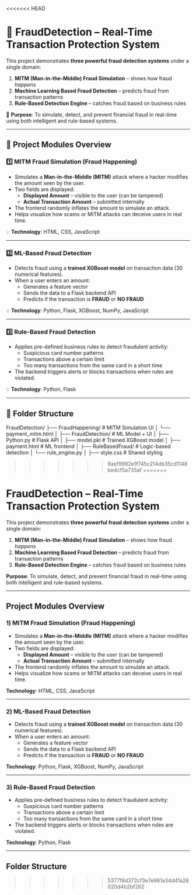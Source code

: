 <<<<<<< HEAD
# 🔐 FraudDetection – Real-Time Transaction Protection System

This project demonstrates **three powerful fraud detection systems** under a single domain:

1. **MITM (Man-in-the-Middle) Fraud Simulation** – shows how fraud *happens*
2. **Machine Learning Based Fraud Detection** – predicts fraud from transaction patterns
3. **Rule-Based Detection Engine** – catches fraud based on business rules

🎯 **Purpose**: To simulate, detect, and prevent financial fraud in real-time using both intelligent and rule-based systems.

---

## 📌 Project Modules Overview

### 1️⃣ MITM Fraud Simulation (Fraud Happening)
- Simulates a **Man-in-the-Middle (MITM)** attack where a hacker modifies the amount seen by the user.
- Two fields are displayed:
  - **Displayed Amount** – visible to the user (can be tampered)
  - **Actual Transaction Amount** – submitted internally
- The frontend randomly inflates the amount to simulate an attack.
- Helps visualize how scams or MITM attacks can deceive users in real time.

💡 **Technology**: HTML, CSS, JavaScript

---

### 2️⃣ ML-Based Fraud Detection
- Detects fraud using a **trained XGBoost model** on transaction data (30 numerical features).
- When a user enters an amount:
  - Generates a feature vector
  - Sends the data to a Flask backend API
  - Predicts if the transaction is **FRAUD** or **NO FRAUD**

💡 **Technology**: Python, Flask, XGBoost, NumPy, JavaScript

---

### 3️⃣ Rule-Based Fraud Detection
- Applies pre-defined business rules to detect fraudulent activity:
  - Suspicious card number patterns
  - Transactions above a certain limit
  - Too many transactions from the same card in a short time
- The backend triggers alerts or blocks transactions when rules are violated.

💡 **Technology**: Python, Flask

---

## 📂 Folder Structure
FraudDetection/
├── FraudHappening/ # MITM Simulation UI
│ └── payment_mitm.html
│
├── FraudDetection/ # ML Model + UI
│ ├── Python.py # Flask API
│ ├── model.pkl # Trained XGBoost model
│ ├── payment.html # ML frontend
│
├── RuleBasedFraud/ # Logic-based detection
│ └── rule_engine.py
│
├── style.css # Shared styling
>>>>>>> 8aef9992e1f745c214db35cd1148be4cf5a735af
=======
# FraudDetection – Real-Time Transaction Protection System

This project demonstrates **three powerful fraud detection systems** under a single domain:

1. **MITM (Man-in-the-Middle) Fraud Simulation** – shows how fraud *happens*
2. **Machine Learning Based Fraud Detection** – predicts fraud from transaction patterns
3. **Rule-Based Detection Engine** – catches fraud based on business rules

**Purpose**: To simulate, detect, and prevent financial fraud in real-time using both intelligent and rule-based systems.

---

## Project Modules Overview

### 1️) MITM Fraud Simulation (Fraud Happening)
- Simulates a **Man-in-the-Middle (MITM)** attack where a hacker modifies the amount seen by the user.
- Two fields are displayed:
  - **Displayed Amount** – visible to the user (can be tampered)
  - **Actual Transaction Amount** – submitted internally
- The frontend randomly inflates the amount to simulate an attack.
- Helps visualize how scams or MITM attacks can deceive users in real time.

**Technology**: HTML, CSS, JavaScript

---

### 2️) ML-Based Fraud Detection
- Detects fraud using a **trained XGBoost model** on transaction data (30 numerical features).
- When a user enters an amount:
  - Generates a feature vector
  - Sends the data to a Flask backend API
  - Predicts if the transaction is **FRAUD** or **NO FRAUD**

**Technology**: Python, Flask, XGBoost, NumPy, JavaScript

---

### 3️) Rule-Based Fraud Detection
- Applies pre-defined business rules to detect fraudulent activity:
  - Suspicious card number patterns
  - Transactions above a certain limit
  - Too many transactions from the same card in a short time
- The backend triggers alerts or blocks transactions when rules are violated.

**Technology**: Python, Flask

---

## Folder Structure
>>>>>>> 5377f8d372cf3e7e961a34d41a28020d4b2bf262
